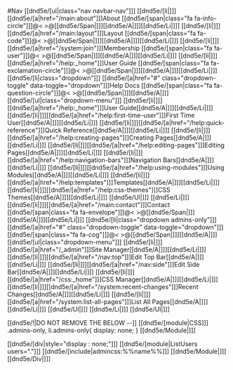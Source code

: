 #Nav
[[dnd5e/[ul\|class="nav navbar-nav"]]]
[[dnd5e/[li\|]]][[dnd5e/[a\|href="/main:about"]]]About [[dnd5e/[span\|class="fa fa-info-circle"]]]@<&nbsp;>@[[dnd5e/Span\|]]][[dnd5e/A\|]]][[dnd5e/Li\|]]]
[[dnd5e/[li\|]]][[dnd5e/[a\|href="/main:layout"]]]Layout [[dnd5e/[span\|class="fa fa-code"]]]@<&nbsp;>@[[dnd5e/Span\|]]][[dnd5e/A\|]]][[dnd5e/Li\|]]]
[[dnd5e/[li\|]]][[dnd5e/[a\|href="/system:join"]]]Membership [[dnd5e/[span\|class="fa fa-user"]]]@<&nbsp;>@[[dnd5e/Span\|]]][[dnd5e/A\|]]][[dnd5e/Li\|]]]
[[dnd5e/[li\|]]][[dnd5e/[a\|href="/help:_home"]]]User Guide [[dnd5e/[span\|class="fa fa-exclamation-circle"]]]@<&nbsp;>@[[dnd5e/Span\|]]][[dnd5e/A\|]]][[dnd5e/Li\|]]]
[[dnd5e/[li\|class="dropdown"]]]
[[dnd5e/[a\|href="#" class="dropdown-toggle" data-toggle="dropdown"]]]Help Docs [[dnd5e/[span\|class="fa fa-question-circle"]]]@<&nbsp;>@[[dnd5e/Span\|]]][[dnd5e/A\|]]][[dnd5e/[ul\|class="dropdown-menu"]]]
  [[dnd5e/[li\|]]][[dnd5e/[a\|href="/help:_home"]]]User Guide[[dnd5e/A\|]]][[dnd5e/Li\|]]]
  [[dnd5e/[li\|]]][[dnd5e/[a\|href="/help:first-time-user"]]]First Time User[[dnd5e/A\|]]][[dnd5e/Li\|]]]
  [[dnd5e/[li\|]]][[dnd5e/[a\|href="/help:quick-reference"]]]Quick Reference[[dnd5e/A\|]]][[dnd5e/Li\|]]]
  [[dnd5e/[li\|]]][[dnd5e/[a\|href="/help:creating-pages"]]]Creating Pages[[dnd5e/A\|]]][[dnd5e/Li\|]]]
  [[dnd5e/[li\|]]][[dnd5e/[a\|href="/help:editing-pages"]]]Editing Pages[[dnd5e/A\|]]][[dnd5e/Li\|]]]
  [[dnd5e/[li\|]]][[dnd5e/[a\|href="/help:navigation-bars"]]]Navigation Bars[[dnd5e/A\|]]][[dnd5e/Li\|]]]
  [[dnd5e/[li\|]]][[dnd5e/[a\|href="/help:using-modules"]]]Using Modules[[dnd5e/A\|]]][[dnd5e/Li\|]]]
  [[dnd5e/[li\|]]][[dnd5e/[a\|href="/help:templates"]]]Templates[[dnd5e/A\|]]][[dnd5e/Li\|]]]
  [[dnd5e/[li\|]]][[dnd5e/[a\|href="/help:css-themes"]]]CSS Themes[[dnd5e/A\|]]][[dnd5e/Li\|]]]
[[dnd5e/Ul\|]]]
[[dnd5e/Li\|]]]
[[dnd5e/[li\|]]][[dnd5e/[a\|href="/main:contact"]]]Contact [[dnd5e/[span\|class="fa fa-envelope"]]]@<&nbsp;>@[[dnd5e/Span\|]]][[dnd5e/A\|]]][[dnd5e/Li\|]]]
[[dnd5e/[li\|class="dropdown admins-only"]]]
[[dnd5e/[a\|href="#" class="dropdown-toggle" data-toggle="dropdown"]]][[dnd5e/[span\|class="fa fa-cog"]]]@<&nbsp;>@[[dnd5e/Span\|]]][[dnd5e/A\|]]][[dnd5e/[ul\|class="dropdown-menu"]]]
  [[dnd5e/[li\|]]][[dnd5e/[a\|href="/_admin"]]]Site Manager[[dnd5e/A\|]]][[dnd5e/Li\|]]]
  [[dnd5e/[li\|]]][[dnd5e/[a\|href="/nav:top"]]]Edit Top Bar[[dnd5e/A\|]]][[dnd5e/Li\|]]]
  [[dnd5e/[li\|]]][[dnd5e/[a\|href="/nav:side"]]]Edit Side Bar[[dnd5e/A\|]]][[dnd5e/Li\|]]]
  [[dnd5e/[li\|]]][[dnd5e/[a\|href="/css:_home"]]]CSS Manager[[dnd5e/A\|]]][[dnd5e/Li\|]]]
  [[dnd5e/[li\|]]][[dnd5e/[a\|href="/system:recent-changes"]]]Recent Changes[[dnd5e/A\|]]][[dnd5e/Li\|]]]
  [[dnd5e/[li\|]]][[dnd5e/[a\|href="/system:list-all-pages"]]]List All Pages[[dnd5e/A\|]]][[dnd5e/Li\|]]]
[[dnd5e/Ul\|]]]
[[dnd5e/Li\|]]]
[[dnd5e/Ul\|]]]


[[dnd5e/!\|DO NOT REMOVE THE BELOW --]]
[[dnd5e/[module\|CSS]]]
.admins-only, li.admins-only{  display: none; }
[[dnd5e/Module\|]]]

[[dnd5e/[div\|style="display : none;"]]]
[[dnd5e/[module\|ListUsers users="."]]]
[[dnd5e/[include\|admincss:%%name%%]]]
[[dnd5e/Module\|]]]
[[dnd5e/Div\|]]]